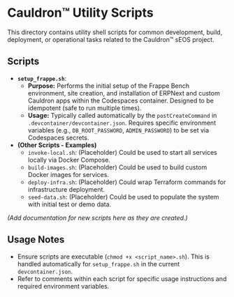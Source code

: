 # Cauldron™ Utility Scripts

This directory contains utility shell scripts for common development, build, deployment, or operational tasks related to the Cauldron™ sEOS project.

## Scripts

* **`setup_frappe.sh`**:
    * **Purpose:** Performs the initial setup of the Frappe Bench environment, site creation, and installation of ERPNext and custom Cauldron apps within the Codespaces container. Designed to be idempotent (safe to run multiple times).
    * **Usage:** Typically called automatically by the `postCreateCommand` in `.devcontainer/devcontainer.json`. Requires specific environment variables (e.g., `DB_ROOT_PASSWORD`, `ADMIN_PASSWORD`) to be set via Codespaces secrets.
* **(Other Scripts - Examples)**
    * `invoke-local.sh`: (Placeholder) Could be used to start all services locally via Docker Compose.
    * `build-images.sh`: (Placeholder) Could be used to build custom Docker images for services.
    * `deploy-infra.sh`: (Placeholder) Could wrap Terraform commands for infrastructure deployment.
    * `seed-data.sh`: (Placeholder) Could be used to populate the system with initial test or demo data.

*(Add documentation for new scripts here as they are created.)*

## Usage Notes

* Ensure scripts are executable (`chmod +x <script_name>.sh`). This is handled automatically for `setup_frappe.sh` in the current `devcontainer.json`.
* Refer to comments within each script for specific usage instructions and required environment variables.
